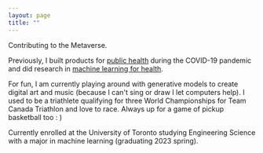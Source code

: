```yaml
---
layout: page
title: ""
---
```


Contributing to the Metaverse. 

Previously, I built products for [public health](https://flatten.ca) during the COVID-19 pandemic and did research in [machine learning for health](https://shreyj.com/previous).

For fun, I am currently playing around with generative models to create digital art and music (because I can't sing or draw I let computers help). I used to be a triathlete qualifying for three World Championships for Team Canada Triathlon and love to race. Always up for a game of pickup basketball too : )

Currently enrolled at the University of Toronto studying Engineering Science with a major in machine learning (graduating 2023 spring). 
